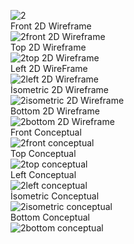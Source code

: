 ![2](https://user-images.githubusercontent.com/108221893/179614978-37c981c0-5131-470b-9cea-3a605713f9c1.png)  
Front 2D Wireframe  
![2front  2D Wireframe](https://user-images.githubusercontent.com/108221893/179615052-a0ba46c6-5825-4d25-b026-7c9a13f26a69.png)  
Top 2D Wireframe  
![2top 2D Wireframe](https://user-images.githubusercontent.com/108221893/179615208-e4b90a85-8a73-4d0c-b5aa-8cde8e24cdef.png)  
Left 2D WireFrame  
![2left 2D Wireframe](https://user-images.githubusercontent.com/108221893/179615255-690a9619-6fd3-404c-b720-a68b540f0368.png)  
İsometric 2D Wireframe  
![2isometric 2D Wireframe](https://user-images.githubusercontent.com/108221893/179615289-16d1817c-144a-4b01-bfde-434b635787e4.png)  
Bottom 2D Wireframe  
![2bottom 2D Wireframe](https://user-images.githubusercontent.com/108221893/179615336-315f4197-f20a-4361-8a5f-35acefcf163d.png)  
Front Conceptual  
![2front conceptual](https://user-images.githubusercontent.com/108221893/179982266-6a64a51e-f0e2-4ea2-9da4-aedbee142ff4.png)  
Top Conceptual  
![2top conceptual](https://user-images.githubusercontent.com/108221893/179982313-c825f96b-2226-4ce8-bd7f-34ca426742fb.png)  
Left Conceptual  
![2left conceptual](https://user-images.githubusercontent.com/108221893/179982380-104e5602-6d58-4dd0-ba6e-8453ac968f08.png)  
İsometric Conceptual  
![2isometric conceptual](https://user-images.githubusercontent.com/108221893/179982441-a9ff47cd-7aaf-49fc-b9db-948cfe8a4638.png)  
Bottom Conceptual  
![2bottom conceptual](https://user-images.githubusercontent.com/108221893/179982507-19d1d551-b270-4ebb-b1bd-e207638890a5.png)  
